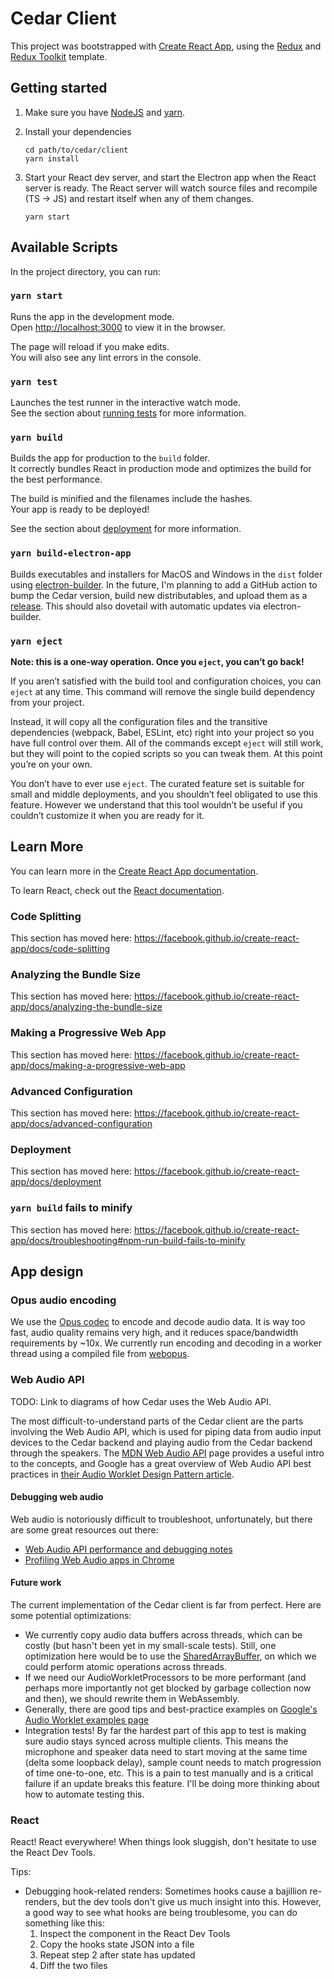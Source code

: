 # Cedar Client

This project was bootstrapped with [Create React
App](https://github.com/facebook/create-react-app), using the
[Redux](https://redux.js.org/) and [Redux
Toolkit](https://redux-toolkit.js.org/) template.

## Getting started

1. Make sure you have [NodeJS](https://nodejs.org/) and
   [yarn](https://yarnpkg.com/getting-started/install).

2. Install your dependencies

    ```
    cd path/to/cedar/client
    yarn install
    ```

3. Start your React dev server, and start the Electron app when the React
   server is ready. The React server will watch source files and recompile (TS
   -> JS) and restart itself when any of them changes.

    ```
    yarn start
    ```

## Available Scripts

In the project directory, you can run:

### `yarn start`

Runs the app in the development mode.<br />
Open [http://localhost:3000](http://localhost:3000) to view it in the browser.

The page will reload if you make edits.<br />
You will also see any lint errors in the console.

### `yarn test`

Launches the test runner in the interactive watch mode.<br />
See the section about [running
tests](https://facebook.github.io/create-react-app/docs/running-tests) for more
information.

### `yarn build`

Builds the app for production to the `build` folder.<br />
It correctly bundles React in production mode and optimizes the build for the
best performance.

The build is minified and the filenames include the hashes.<br />
Your app is ready to be deployed!

See the section about
[deployment](https://facebook.github.io/create-react-app/docs/deployment) for
more information.

### `yarn build-electron-app`

Builds executables and installers for MacOS and Windows in the `dist` folder
using [electron-builder](https://www.electron.build/). In the future, I'm
planning to add a GitHub action to bump the Cedar version, build new
distributables, and upload them as a
[release](https://docs.github.com/en/github/administering-a-repository/managing-releases-in-a-repository).
This should also dovetail with automatic updates via electron-builder.

### `yarn eject`

**Note: this is a one-way operation. Once you `eject`, you can’t go back!**

If you aren’t satisfied with the build tool and configuration choices, you can
`eject` at any time. This command will remove the single build dependency from
your project.

Instead, it will copy all the configuration files and the transitive
dependencies (webpack, Babel, ESLint, etc) right into your project so you have
full control over them. All of the commands except `eject` will still work, but
they will point to the copied scripts so you can tweak them. At this point
you’re on your own.

You don’t have to ever use `eject`. The curated feature set is suitable for
small and middle deployments, and you shouldn’t feel obligated to use this
feature. However we understand that this tool wouldn’t be useful if you
couldn’t customize it when you are ready for it.

## Learn More

You can learn more in the [Create React App
documentation](https://facebook.github.io/create-react-app/docs/getting-started).

To learn React, check out the [React documentation](https://reactjs.org/).

### Code Splitting

This section has moved here:
https://facebook.github.io/create-react-app/docs/code-splitting

### Analyzing the Bundle Size

This section has moved here:
https://facebook.github.io/create-react-app/docs/analyzing-the-bundle-size

### Making a Progressive Web App

This section has moved here:
https://facebook.github.io/create-react-app/docs/making-a-progressive-web-app

### Advanced Configuration

This section has moved here:
https://facebook.github.io/create-react-app/docs/advanced-configuration

### Deployment

This section has moved here:
https://facebook.github.io/create-react-app/docs/deployment

### `yarn build` fails to minify

This section has moved here:
https://facebook.github.io/create-react-app/docs/troubleshooting#npm-run-build-fails-to-minify

## App design

### Opus audio encoding

We use the [Opus codec](https://opus-codec.org/) to encode and decode audio
data. It is way too fast, audio quality remains very high, and it reduces
space/bandwidth requirements by ~10x. We currently run encoding and decoding in
a worker thread using a compiled file from
[webopus](https://github.com/srikumarks/webopus).

### Web Audio API

TODO: Link to diagrams of how Cedar uses the Web Audio API.

The most difficult-to-understand parts of the Cedar client are the parts
involving the Web Audio API, which is used for piping data from audio input
devices to the Cedar backend and playing audio from the Cedar backend through
the speakers. The [MDN Web Audio
API](https://developer.mozilla.org/en-US/docs/Web/API/Web_Audio_API) page
provides a useful intro to the concepts, and Google has a great overview of Web
Audio API best practices in [their Audio Worklet Design Pattern
article](https://developers.google.com/web/updates/2018/06/audio-worklet-design-pattern).

#### Debugging web audio

Web audio is notoriously difficult to troubleshoot, unfortunately, but there
are some great resources out there:

* [Web Audio API performance and debugging notes](https://padenot.github.io/web-audio-perf/)
* [Profiling Web Audio apps in Chrome](https://web.dev/profiling-web-audio-apps-in-chrome/)

#### Future work

The current implementation of the Cedar client is far from perfect. Here are
some potential optimizations:
* We currently copy audio data buffers across threads, which can be costly (but
  hasn't been yet in my small-scale tests). Still, one optimization here would
  be to use the
  [SharedArrayBuffer](https://developer.mozilla.org/en-US/docs/Web/JavaScript/Reference/Global_Objects/SharedArrayBuffer),
  on which we could perform atomic operations across threads.
* If we need our AudioWorkletProcessors to be more performant (and perhaps more
  importantly not get blocked by garbage collection now and then), we should
  rewrite them in WebAssembly.
* Generally, there are good tips and best-practice examples on [Google's Audio
  Worklet examples
  page](https://googlechromelabs.github.io/web-audio-samples/audio-worklet/)
* Integration tests! By far the hardest part of this app to test is making sure
  audio stays synced across multiple clients. This means the microphone and
  speaker data need to start moving at the same time (delta some loopback
  delay), sample count needs to match progression of time one-to-one, etc. This
  is a pain to test manually and is a critical failure if an update breaks this
  feature. I'll be doing more thinking about how to automate testing this.

### React

React! React everywhere! When things look sluggish, don't hesitate to use the
React Dev Tools.

Tips:
* Debugging hook-related renders: Sometimes hooks cause a bajillion re-renders,
  but the dev tools don't give us much insight into this. However, a good way
  to see what hooks are being troublesome, you can do something like this:
  1. Inspect the component in the React Dev Tools
  2. Copy the hooks state JSON into a file
  3. Repeat step 2 after state has updated
  4. Diff the two files
